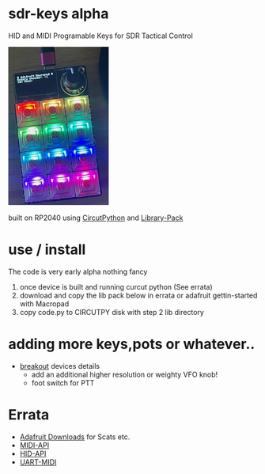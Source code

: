 # sdr-keys alpha
 HID and MIDI Programable Keys for SDR Tactical Control

 ![img](/img/adakbd.jpeg)
 
 built on RP2040 using [CircutPython](https://learn.adafruit.com/adafruit-macropad-rp2040) and [Library-Pack](https://learn.adafruit.com/adafruit-macropad-rp2040/macropad-circuitpython-library)

 # use / install
The code is very early alpha nothing fancy

 1) once device is built and running curcut python (See errata)
 2) download and copy the lib pack below in errata or adafruit gettin-started with Macropad
 3) copy code.py to CIRCUTPY disk with step 2 lib directory

# adding more keys,pots or whatever..
- [breakout](https://learn.adafruit.com/adafruit-macropad-rp2040/attaching-external-hardware) devices details
  - add an additional higher resolution or weighty VFO knob! 
  - foot switch for PTT

# Errata
 - [Adafruit Downloads](https://learn.adafruit.com/adafruit-macropad-rp2040/downloads) for Scats etc.
 - [MIDI-API](https://docs.circuitpython.org/projects/midi/en/latest/)
 - [HID-API](https://docs.circuitpython.org/projects/macropad/en/latest/api.html)
 - [UART-MIDI](https://projectgus.github.io/hairless-midiserial/)